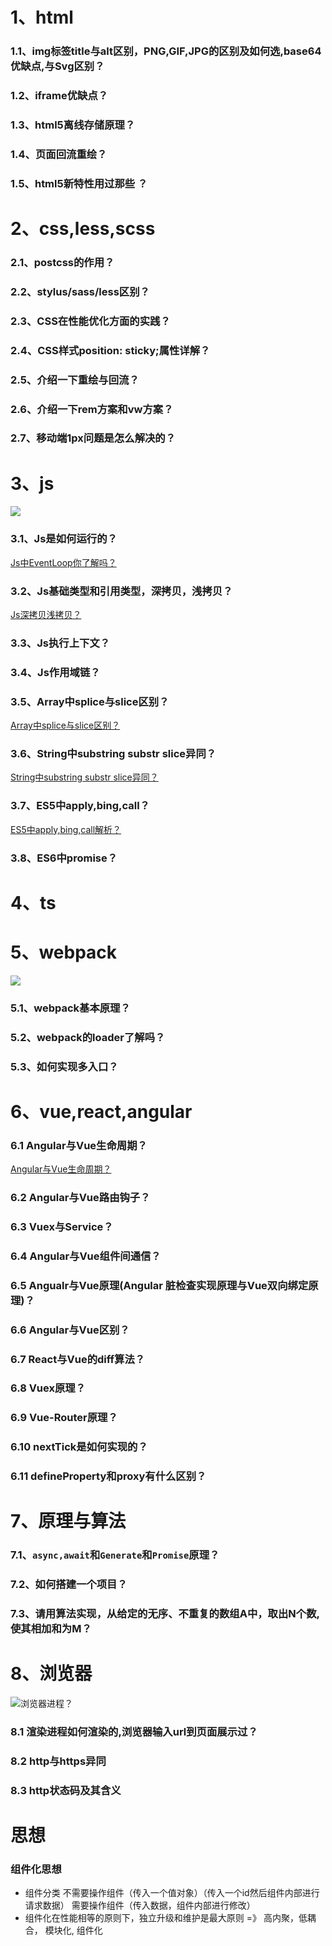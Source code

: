# 1、html
### 1.1、img标签title与alt区别，PNG,GIF,JPG的区别及如何选,base64优缺点,与Svg区别？
### 1.2、iframe优缺点？
### 1.3、html5离线存储原理？
### 1.4、页面回流重绘？
### 1.5、html5新特性用过那些 ？
# 2、css,less,scss
### 2.1、postcss的作用？
### 2.2、stylus/sass/less区别？
### 2.3、CSS在性能优化方面的实践？
### 2.4、CSS样式position: sticky;属性详解？
### 2.5、介绍一下重绘与回流？
### 2.6、介绍一下rem方案和vw方案？
### 2.7、移动端1px问题是怎么解决的？
# 3、js
![](./md/images/js.jpg)
### 3.1、Js是如何运行的？
[Js中EventLoop你了解吗？](https://juejin.im/post/5dd23239f265da0bf2112366)
### 3.2、Js基础类型和引用类型，深拷贝，浅拷贝？
[Js深拷贝浅拷贝？](https://editor.csdn.net/md/？articleId=84581549)
### 3.3、Js执行上下文？
### 3.4、Js作用域链？
### 3.5、Array中splice与slice区别？
[Array中splice与slice区别？](https://juejin.im/post/5e8c382051882573b9170f2f)
### 3.6、String中substring  substr  slice异同？
[String中substring  substr  slice异同？](https://juejin.im/post/5e8c38fce51d4546c4233d48)
### 3.7、ES5中apply,bing,call？
[ES5中apply,bing,call解析？](https://juejin.im/post/5e96ad12f265da47c71215ad)
### 3.8、ES6中promise？

# 4、ts
# 5、webpack
![](./md/images/webpack.jpg)
### 5.1、webpack基本原理？
### 5.2、webpack的loader了解吗？
### 5.3、如何实现多入口？
# 6、vue,react,angular
### 6.1 Angular与Vue生命周期？
[Angular与Vue生命周期？](https://juejin.im/post/5e16988ff265da5d5d7442b3)
### 6.2 Angular与Vue路由钩子？
### 6.3 Vuex与Service？
### 6.4 Angular与Vue组件间通信？
### 6.5 Angualr与Vue原理(Angular 脏检查实现原理与Vue双向绑定原理)？
### 6.6 Angular与Vue区别？
### 6.7 React与Vue的diff算法？
### 6.8 Vuex原理？
### 6.9 Vue-Router原理？
### 6.10 nextTick是如何实现的？
### 6.11 defineProperty和proxy有什么区别？
# 7、原理与算法
### 7.1、`async,await`和`Generate`和`Promise`原理？
### 7.2、如何搭建一个项目？
### 7.3、请用算法实现，从给定的无序、不重复的数组A中，取出N个数,使其相加和为M？
# 8、浏览器
![浏览器进程？](./md/images/browser.jpg)
### 8.1 渲染进程如何渲染的,浏览器输入url到页面展示过？
### 8.2 http与https异同
### 8.3 http状态码及其含义
# 思想
### 组件化思想
- 组件分类
不需要操作组件（传入一个值对象）（传入一个id然后组件内部进行请求数据）
需要操作组件（传入数据，组件内部进行修改）
- 组件化在性能相等的原则下，独立升级和维护是最大原则 =》 高内聚，低耦合， 模块化, 组件化